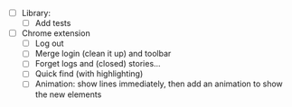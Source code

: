- [ ] Library:
    + [ ] Add tests

- [ ] Chrome extension
    - [ ] Log out
    - [ ] Merge login (clean it up) and toolbar
    - [ ] Forget logs and (closed) stories...
    - [ ] Quick find (with highlighting)
    - [ ] Animation: show lines immediately, then add an animation to show the new elements
